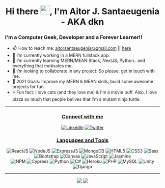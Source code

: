 <div align="center">
<h1>Hi there <img src="https://raw.githubusercontent.com/iampavangandhi/iampavangandhi/master/gifs/Hi.gif" width="30px">, I'm Aitor J. Santaeugenia - AKA dkn</h1> <!-- -  aka [codeSTACKr][website] --> 
</div>

### I'm a Computer Geek, Developer and a Forever Learner!!

- 📫 How to reach me: <a>aitorsantaeugenia@gmail.com</a> || <a href="https://github.com/AitorSantaeugenia/AitorSantaeugenia/issues/new">here</a>
- 🔭 I’m currently working in a MERN fullstack app.
- 🌱 I’m currently learning MERN/MEAN Stack, NextJS, Python.. and everything that motivates me.
- 👯 I’m looking to collaborate in any project. So please, get in touch with me.
- 🥅 2021 Goals: Improve my MERN & MEAN skills, build some awesome projects for fun.
- ⚡ Fun fact: I love cats (and they love me) & I'm a movie buff. Also, I love pizza so much that people belives that I'm a mutant ninja turtle.

---

<div align="center">
<h3><u>Connect with me</u></h3>
<a href="https://www.linkedin.com/in/aitorjsantaeugenia/" target="_blank"><img src="https://img.shields.io/badge/LinkedIn-%230077B5.svg?&style=flat-square&logo=linkedin&logoColor=white" alt="LinkedIn"></a>
<a href="https://twitter.com/SantaeugeniaJ" target="_blank"><img src="https://img.shields.io/badge/Twitter-%231DA1F2.svg?&style=flat-square&logo=twitter&logoColor=white" alt="Twitter"></a>
</div>

<div align="center">
<h3><u>Languages and Tools</u></h3>
<img alt='ReactJS' src='https://img.shields.io/badge/-ReactJS-51CBF2?style=flat&logo=react&logoColor=white' />
<img alt='NodeJS' src='https://img.shields.io/badge/-NodeJs-339933?logo=Nodejs&logoColor=white&style=plastic' />
<img alt='ExpressJS' src='http://img.shields.io/badge/-Express-black?style=flat&logo=express&logoColor=white&style=plastic' />
<img alt='MongoDB' src='http://img.shields.io/badge/-MongoDB-47A248?style=flat&logo=mongodb&logoColor=white&style=plastic' />
<img alt='HTML5' src='https://img.shields.io/badge/-HTML5-E34F26?logo=html5&logoColor=white&style=plastic' />
<img alt='CSS3' src='https://img.shields.io/badge/-CSS3-1572B6?logo=css3&logoColor=white&style=plastic' />
<img alt='Sass' src="https://img.shields.io/badge/-Sass-CC6699?style=flat&logo=sass&logoColor=white&style=plastic" />
<img alt='Bootstrap' src='https://img.shields.io/badge/-Bootsrap-7952B3?logo=bootstrap&logoColor=white&style=plastic' />
<img alt='Canvas' src='https://img.shields.io/badge/-Canvas-E05F2C?logo=canvas&logoColor=white&style=plastic' />
<img alt='JavaScript' src='https://img.shields.io/badge/-Javascript-F7DF1E?logo=javascript&logoColor=white&style=plastic' />
<img alt='Jasmine' src='https://img.shields.io/badge/-Jasmine-8A4182?logo=jasmine&logoColor=white&style=plastic' />
<br/>
<img alt='NPM' src='https://img.shields.io/badge/-NPM-CB3837?style=flat&logo=npm&logoColor=white&style=plastic' />
<img alt='Cypress' src='https://img.shields.io/badge/-cypress-%23E5E5E5?style=flat&logo=cypress&logoColor=058a5e&style=plastic' />
<img alt='Python' src='https://img.shields.io/badge/Python-3776AB?style=flat&logo=python&logoColor=white' />
<img alt='C#' src='https://img.shields.io/badge/C%23-239120?style=flat&logo=c-sharp&logoColor=white' />
  <img alt='Heroku' src='https://img.shields.io/badge/Heroku-430098?style=flat&logo=heroku&logoColor=white' />
<img alt='PHP' src='https://img.shields.io/badge/PHP-777BB4?style=flat&logo=php&logoColor=white' />
  <img alt='MySQL' src='https://img.shields.io/badge/MySQL-00000F?style=flat&logo=mysql&logoColor=white' />
  <img alt='Unity' src='https://img.shields.io/badge/Unity-100000?style=flat&logo=unity&logoColor=white' />
<img alt='Django' src='https://img.shields.io/badge/Django-092E20?style=flat&logo=django&logoColor=white' /> 
	
[website]: #
[twitter]: https://twitter.com/SantaeugeniaJ
[youtube]: #
[linkedin]: https://www.linkedin.com/in/aitorjsantaeugenia/
</div>

---

<div align="center">
    <img align=top src="https://github-readme-stats.vercel.app/api/top-langs/?username=AitorSantaeugenia&layout=compact&show_icons=true&title_color=ffffff&icon_color=34abeb&text_color=daf7dc&bg_color=151515"/>
    <img align=top src="https://github-readme-stats.vercel.app/api?username=AitorSantaeugenia&show_icons&theme=radical"/>
<div>
<!--
![AitorSantaeugenia's GitHub stats](https://github-readme-stats.vercel.app/api?username=AitorSantaeugenia&show_icons=true&theme=radical)
[![AitorSantaeugenia's wakatime stats](https://github-readme-stats.vercel.app/api/wakatime?username=AitorSantaeugenia)](https://github.com/AitorSantaeugenia/github-readme-stats) -->



